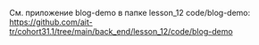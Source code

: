 
См. приложение blog-demo в папке lesson_12 code/blog-demo:
https://github.com/ait-tr/cohort31.1/tree/main/back_end/lesson_12/code/blog-demo 
